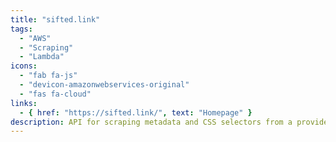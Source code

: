 ```yaml
---
title: "sifted.link"
tags:
  - "AWS"
  - "Scraping"
  - "Lambda"
icons:
  - "fab fa-js"
  - "devicon-amazonwebservices-original"
  - "fas fa-cloud"
links:
  - { href: "https://sifted.link/", text: "Homepage" }
description: API for scraping metadata and CSS selectors from a provided URL.
---
```

